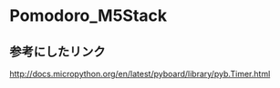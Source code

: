 # Pomodoro_M5Stack

## 参考にしたリンク

http://docs.micropython.org/en/latest/pyboard/library/pyb.Timer.html
